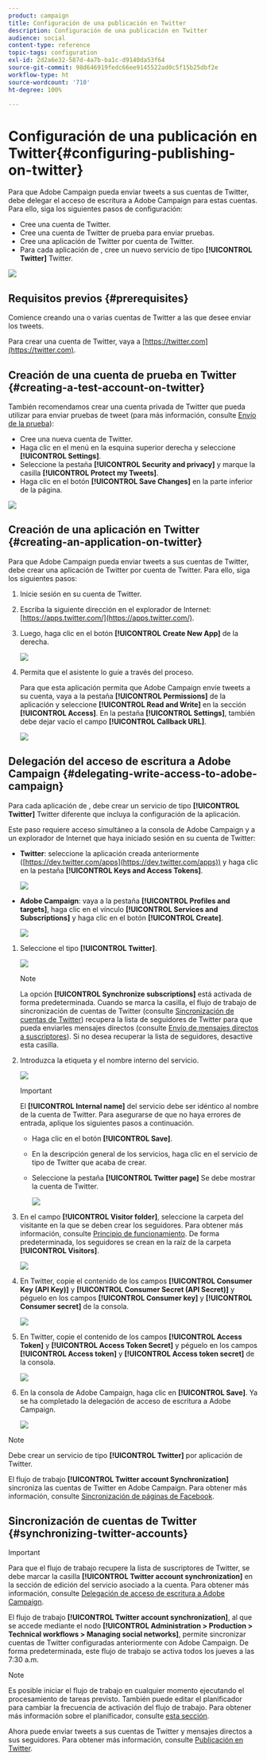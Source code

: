 ```yaml
---
product: campaign
title: Configuración de una publicación en Twitter
description: Configuración de una publicación en Twitter
audience: social
content-type: reference
topic-tags: configuration
exl-id: 2d2a6e32-587d-4a7b-ba1c-d9140da53f64
source-git-commit: 98d646919fedc66ee9145522ad0c5f15b25dbf2e
workflow-type: ht
source-wordcount: '710'
ht-degree: 100%

---
```


# Configuración de una publicación en Twitter{#configuring-publishing-on-twitter}

Para que Adobe Campaign pueda enviar tweets a sus cuentas de Twitter, debe delegar el acceso de escritura a Adobe Campaign para estas cuentas. Para ello, siga los siguientes pasos de configuración:

* Cree una cuenta de Twitter.
* Cree una cuenta de Twitter de prueba para enviar pruebas.
* Cree una aplicación de Twitter por cuenta de Twitter.
* Para cada aplicación de , cree un nuevo servicio de tipo **[!UICONTROL Twitter]** Twitter.

![](assets/social_diagram_twitter_service.png)

## Requisitos previos {#prerequisites}

Comience creando una o varias cuentas de Twitter a las que desee enviar los tweets.

Para crear una cuenta de Twitter, vaya a [https://twitter.com](https://twitter.com).

## Creación de una cuenta de prueba en Twitter {#creating-a-test-account-on-twitter}

También recomendamos crear una cuenta privada de Twitter que pueda utilizar para enviar pruebas de tweet (para más información, consulte [Envío de la prueba](../../social/using/publishing-on-twitter.md#sending-the-proof)):

* Cree una nueva cuenta de Twitter.
* Haga clic en el menú en la esquina superior derecha y seleccione **[!UICONTROL Settings]**.
* Seleccione la pestaña **[!UICONTROL Security and privacy]** y marque la casilla **[!UICONTROL Protect my Tweets]**.
* Haga clic en el botón **[!UICONTROL Save Changes]** en la parte inferior de la página.

![](assets/social_twitter_test_page.png)

## Creación de una aplicación en Twitter {#creating-an-application-on-twitter}

Para que Adobe Campaign pueda enviar tweets a sus cuentas de Twitter, debe crear una aplicación de Twitter por cuenta de Twitter. Para ello, siga los siguientes pasos:

1. Inicie sesión en su cuenta de Twitter.
1. Escriba la siguiente dirección en el explorador de Internet: [https://apps.twitter.com/](https://apps.twitter.com/).
1. Luego, haga clic en el botón **[!UICONTROL Create New App]** de la derecha.

   ![](assets/social_create_twitter_app_001.png)

1. Permita que el asistente lo guíe a través del proceso.

   Para que esta aplicación permita que Adobe Campaign envíe tweets a su cuenta, vaya a la pestaña **[!UICONTROL Permissions]** de la aplicación y seleccione **[!UICONTROL Read and Write]** en la sección **[!UICONTROL Access]**. En la pestaña **[!UICONTROL Settings]**, también debe dejar vacío el campo **[!UICONTROL Callback URL]**.

   ![](assets/social_create_twitter_app_002.png)

## Delegación del acceso de escritura a Adobe Campaign {#delegating-write-access-to-adobe-campaign}

Para cada aplicación de , debe crear un servicio de tipo **[!UICONTROL Twitter]** Twitter diferente que incluya la configuración de la aplicación.

Este paso requiere acceso simultáneo a la consola de Adobe Campaign y a un explorador de Internet que haya iniciado sesión en su cuenta de Twitter:

* **Twitter**: seleccione la aplicación creada anteriormente ([https://dev.twitter.com/apps](https://dev.twitter.com/apps)) y haga clic en la pestaña **[!UICONTROL Keys and Access Tokens]**.

   ![](assets/social_twitter_service_002.png)

* **Adobe Campaign**: vaya a la pestaña **[!UICONTROL Profiles and targets]**, haga clic en el vínculo **[!UICONTROL Services and Subscriptions]** y haga clic en el botón **[!UICONTROL Create]**.

   ![](assets/social_twitter_service_007.png)

1. Seleccione el tipo **[!UICONTROL Twitter]**.

   ![](assets/social_twitter_service_008.png)

   >[!NOTE]
   >
   >La opción **[!UICONTROL Synchronize subscriptions]** está activada de forma predeterminada. Cuando se marca la casilla, el flujo de trabajo de sincronización de cuentas de Twitter (consulte [Sincronización de cuentas de Twitter](#synchronizing-twitter-accounts)) recupera la lista de seguidores de Twitter para que pueda enviarles mensajes directos (consulte [Envío de mensajes directos a suscriptores](../../social/using/publishing-on-twitter.md#sending-direct-messages-to-subscribers)). Si no desea recuperar la lista de seguidores, desactive esta casilla.

1. Introduzca la etiqueta y el nombre interno del servicio.

   ![](assets/social_twitter_service_009.png)

   >[!IMPORTANT]
   >
   >El **[!UICONTROL Internal name]** del servicio debe ser idéntico al nombre de la cuenta de Twitter. Para asegurarse de que no haya errores de entrada, aplique los siguientes pasos a continuación.

   * Haga clic en el botón **[!UICONTROL Save]**.
   * En la descripción general de los servicios, haga clic en el servicio de tipo de Twitter que acaba de crear.
   * Seleccione la pestaña **[!UICONTROL Twitter page]** Se debe mostrar la cuenta de Twitter.

      ![](assets/social_twitter_service_010.png)

1. En el campo **[!UICONTROL Visitor folder]**, seleccione la carpeta del visitante en la que se deben crear los seguidores. Para obtener más información, consulte [Principio de funcionamiento](../../social/using/publishing-on-twitter.md#operating-principle). De forma predeterminada, los seguidores se crean en la raíz de la carpeta **[!UICONTROL Visitors]**.

   ![](assets/social_twitter_service_010_b.png)

1. En Twitter, copie el contenido de los campos **[!UICONTROL Consumer Key (API Key)]** y **[!UICONTROL Consumer Secret (API Secret)]** y péguelo en los campos **[!UICONTROL Consumer key]** y **[!UICONTROL Consumer secret]** de la consola.

   ![](assets/social_twitter_service_012.png)

1. En Twitter, copie el contenido de los campos **[!UICONTROL Access Token]** y **[!UICONTROL Access Token Secret]** y péguelo en los campos **[!UICONTROL Access token]** y **[!UICONTROL Access token secret]** de la consola.

   ![](assets/social_twitter_service_013.png)

1. En la consola de Adobe Campaign, haga clic en **[!UICONTROL Save]**. Ya se ha completado la delegación de acceso de escritura a Adobe Campaign.

   ![](assets/social_twitter_service_014.png)

>[!NOTE]
>
>Debe crear un servicio de tipo **[!UICONTROL Twitter]** por aplicación de Twitter.

El flujo de trabajo **[!UICONTROL Twitter account Synchronization]** sincroniza las cuentas de Twitter en Adobe Campaign. Para obtener más información, consulte [Sincronización de páginas de Facebook](../../social/using/publishing-on-facebook-walls.md#synchronizing-facebook-pages).

## Sincronización de cuentas de Twitter {#synchronizing-twitter-accounts}

>[!IMPORTANT]
>
>Para que el flujo de trabajo recupere la lista de suscriptores de Twitter, se debe marcar la casilla **[!UICONTROL Twitter account synchronization]** en la sección de edición del servicio asociado a la cuenta. Para obtener más información, consulte [Delegación de acceso de escritura a Adobe Campaign](#delegating-write-access-to-adobe-campaign).

El flujo de trabajo **[!UICONTROL Twitter account synchronization]**, al que se accede mediante el nodo **[!UICONTROL Administration > Production > Technical workflows > Managing social networks]**, permite sincronizar cuentas de Twitter configuradas anteriormente con Adobe Campaign. De forma predeterminada, este flujo de trabajo se activa todos los jueves a las 7:30 a.m.

>[!NOTE]
>
>Es posible iniciar el flujo de trabajo en cualquier momento ejecutando el procesamiento de tareas previsto. También puede editar el planificador para cambiar la frecuencia de activación del flujo de trabajo. Para obtener más información sobre el planificador, consulte [esta sección](../../workflow/using/scheduler.md).

Ahora puede enviar tweets a sus cuentas de Twitter y mensajes directos a sus seguidores. Para obtener más información, consulte [Publicación en Twitter](../../social/using/publishing-on-twitter.md).
